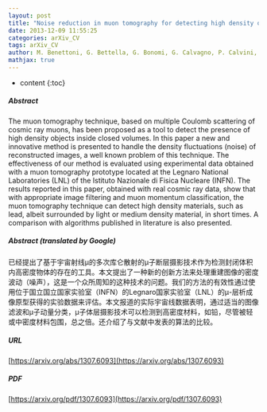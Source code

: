 ```yaml
---
layout: post
title: "Noise reduction in muon tomography for detecting high density objects"
date: 2013-12-09 11:55:25
categories: arXiv_CV
tags: arXiv_CV
author: M. Benettoni, G. Bettella, G. Bonomi, G. Calvagno, P. Calvini, P. Checchia, G. Cortelazzo, L. Cossutta, A. Donzella, M. Furlan, F. Gonella, M. Pegoraro, A. Rigoni Garola, P. Ronchese, S. Squarcia, M. Subieta, S. Vanini, G. Viesti, P. Zanuttigh, A. Zenoni, G. Zumerle
mathjax: true
---
```


* content
{:toc}

##### Abstract
The muon tomography technique, based on multiple Coulomb scattering of cosmic ray muons, has been proposed as a tool to detect the presence of high density objects inside closed volumes. In this paper a new and innovative method is presented to handle the density fluctuations (noise) of reconstructed images, a well known problem of this technique. The effectiveness of our method is evaluated using experimental data obtained with a muon tomography prototype located at the Legnaro National Laboratories (LNL) of the Istituto Nazionale di Fisica Nucleare (INFN). The results reported in this paper, obtained with real cosmic ray data, show that with appropriate image filtering and muon momentum classification, the muon tomography technique can detect high density materials, such as lead, albeit surrounded by light or medium density material, in short times. A comparison with algorithms published in literature is also presented.

##### Abstract (translated by Google)
已经提出了基于宇宙射线μ的多次库仑散射的μ子断层摄影技术作为检测封闭体积内高密度物体的存在的工具。本文提出了一种新的创新方法来处理重建图像的密度波动（噪声），这是一个众所周知的这种技术的问题。我们的方法的有效性通过使用位于国立国立国家实验室（INFN）的Legnaro国家实验室（LNL）的μ-层析成像原型获得的实验数据来评估。本文报道的实际宇宙线数据表明，通过适当的图像滤波和μ子动量分类，μ子体层摄影技术可以检测到高密度材料，如铅，尽管被轻或中密度材料包围，总之倍。还介绍了与文献中发表的算法的比较。

##### URL
[https://arxiv.org/abs/1307.6093](https://arxiv.org/abs/1307.6093)

##### PDF
[https://arxiv.org/pdf/1307.6093](https://arxiv.org/pdf/1307.6093)

